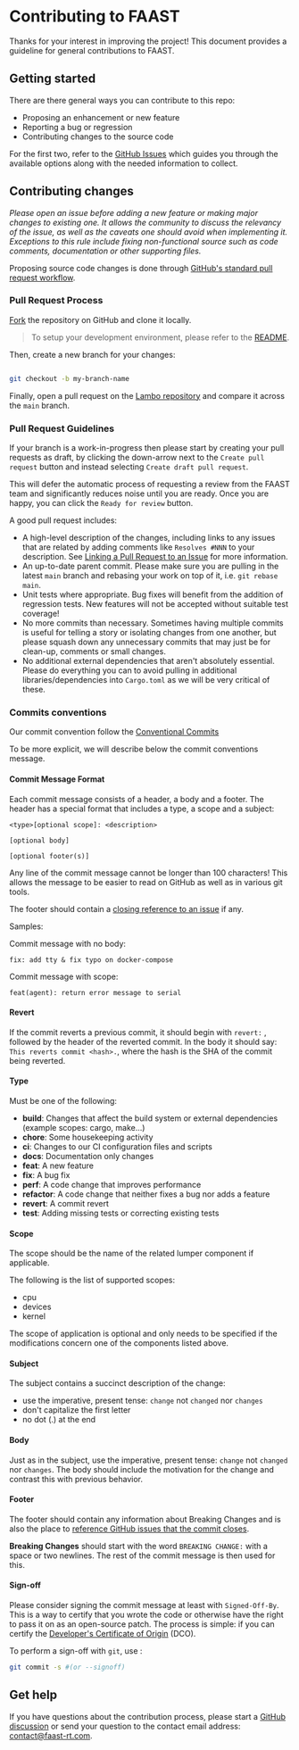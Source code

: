 # Contributing to FAAST

Thanks for your interest in improving the project! This document provides a guideline for general contributions to FAAST.

## Getting started

There are there general ways you can contribute to this repo:

- Proposing an enhancement or new feature
- Reporting a bug or regression
- Contributing changes to the source code

For the first two, refer to the [GitHub Issues](https://github.com/faast-rt/lumper/issues/new/choose) which guides you through the available options along with the needed information to collect.

## Contributing changes

_Please open an issue before adding a new feature or making major changes to existing one. It allows the community to discuss the relevancy of the issue, as well as the caveats one should avoid when implementing it. Exceptions to this rule include fixing non-functional source such as code comments, documentation or other supporting files._

Proposing source code changes is done through [GitHub's standard pull request workflow](https://docs.github.com/en/get-started/quickstart/github-flow#create-a-pull-request).

### Pull Request Process

[Fork](https://docs.github.com/en/get-started/quickstart/fork-a-repo) the repository on GitHub and clone it locally.

> To setup your development environment, please refer to the [README](./README.md).

Then, create a new branch for your changes:

```bash

git checkout -b my-branch-name

```

Finally, open a pull request on the [Lambo repository](https://github.com/faast-rt/lumper/pulls) and compare it across the `main` branch.

### Pull Request Guidelines

If your branch is a work-in-progress then please start by creating your pull requests as draft, by clicking the down-arrow next to the `Create pull request` button and instead selecting `Create draft pull request`.

This will defer the automatic process of requesting a review from the FAAST team and significantly reduces noise until you are ready. Once you are happy, you can click the `Ready for review` button.

A good pull request includes:

- A high-level description of the changes, including links to any issues that are related by adding comments like `Resolves #NNN` to your description. See [Linking a Pull Request to an Issue](https://docs.github.com/en/issues/tracking-your-work-with-issues/linking-a-pull-request-to-an-issue) for more information.
- An up-to-date parent commit. Please make sure you are pulling in the latest `main` branch and rebasing your work on top of it, i.e. `git rebase main`.
- Unit tests where appropriate. Bug fixes will benefit from the addition of regression tests. New features will not be accepted without suitable test coverage!
- No more commits than necessary. Sometimes having multiple commits is useful for telling a story or isolating changes from one another, but please squash down any unnecessary commits that may just be for clean-up, comments or small changes.
- No additional external dependencies that aren't absolutely essential. Please do everything you can to avoid pulling in additional libraries/dependencies into `Cargo.toml` as we will be very critical of these.

### Commits conventions

Our commit convention follow the [Conventional Commits](https://www.conventionalcommits.org/en/v1.0.0/)

To be more explicit, we will describe below the commit conventions message.

#### Commit Message Format

Each commit message consists of a header, a body and a footer. The header has a special format that includes a type, a scope and a subject:

```
<type>[optional scope]: <description>

[optional body]

[optional footer(s)]
```

Any line of the commit message cannot be longer than 100 characters! This allows the message to be easier to read on GitHub as well as in various git tools.

The footer should contain a [closing reference to an issue](https://docs.github.com/en/issues/tracking-your-work-with-issues/linking-a-pull-request-to-an-issue) if any.

Samples:

Commit message with no body:

```
fix: add tty & fix typo on docker-compose
```

Commit message with scope:

```
feat(agent): return error message to serial
```

#### Revert

If the commit reverts a previous commit, it should begin with `revert:` , followed by the header of the reverted commit. In the body it should say: `This reverts commit <hash>.`, where the hash is the SHA of the commit being reverted.

#### Type

Must be one of the following:

- **build**: Changes that affect the build system or external dependencies (example scopes: cargo, make...)
- **chore**: Some housekeeping activity
- **ci**: Changes to our CI configuration files and scripts
- **docs**: Documentation only changes
- **feat**: A new feature
- **fix**: A bug fix
- **perf**: A code change that improves performance
- **refactor**: A code change that neither fixes a bug nor adds a feature
- **revert**: A commit revert
- **test**: Adding missing tests or correcting existing tests

#### Scope

The scope should be the name of the related lumper component if applicable.

The following is the list of supported scopes:

- cpu
- devices
- kernel

The scope of application is optional and only needs to be specified if the modifications concern one of the components listed above.

#### Subject

The subject contains a succinct description of the change:

- use the imperative, present tense: `change` not `changed` nor `changes`
- don't capitalize the first letter
- no dot (.) at the end

#### Body

Just as in the subject, use the imperative, present tense: `change` not `changed` nor `changes`. The body should include the motivation for the change and contrast this with previous behavior.

#### Footer

The footer should contain any information about Breaking Changes and is also the place to [reference GitHub issues that the commit closes](https://docs.github.com/en/issues/tracking-your-work-with-issues/linking-a-pull-request-to-an-issue).

**Breaking Changes** should start with the word `BREAKING CHANGE:` with a space or two newlines. The rest of the commit message is then used for this.

#### Sign-off

Please consider signing the commit message at least with `Signed-Off-By`. This is a way to certify that you wrote the code or otherwise have the right to pass it on as an open-source patch. The process is simple: if you can certify the [Developer's Certificate of Origin](https://developercertificate.org/) (DCO).

To perform a sign-off with `git`, use :

```bash
git commit -s #(or --signoff)
```

## Get help

If you have questions about the contribution process, please start a [GitHub discussion](https://github.com/faast-rt/lumper/discussions) or send your question to the contact email address: [contact@faast-rt.com](mailto://contact@faast-rt.com).
